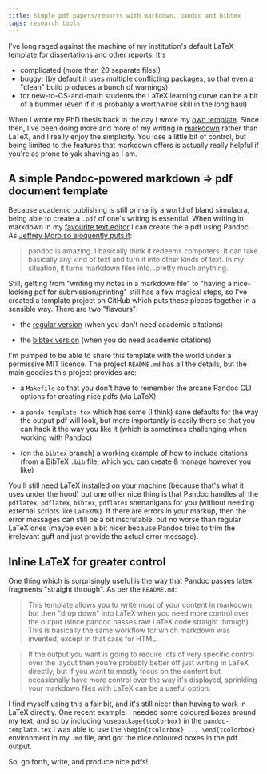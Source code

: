 ```yaml
---
title: Simple pdf papers/reports with markdown, pandoc and bibtex
tags: research tools
---
```


I've long raged against the machine of my institution's default LaTeX template
for dissertations and other reports. It's 

- complicated (more than 20 separate files!)
- buggy; (by default it uses multiple conflicting packages, so that even a
  "clean" build produces a bunch of warnings)
- for new-to-CS-and-math students the LaTeX learning curve can be a bit of a
  bummer (even if it is probably a worthwhile skill in the long haul)

When I wrote my PhD thesis back in the day I wrote my [own
template](https://github.com/benswift/academic-thesis-template). Since then,
I've been doing more and more of my writing in
[markdown](https://www.markdownguide.org) rather than LaTeX, and I really enjoy
the simplicity. You lose a little bit of control, but being limited to the
features that markdown offers is actually really helpful if you're as prone to
yak shaving as I am.

## A simple Pandoc-powered markdown ⇒ pdf document template

Because academic publishing is still primarily a world of bland simulacra, being
able to create a `.pdf` of one's writing is essential. When writing in markdown
in my [favourite text editor](https://www.spacemacs.org) I can create the a pdf
using Pandoc. As [Jeffrey Moro so eloquently puts
it](https://jeffreymoro.com/blog/2020-09-21-how-i-write/):

> pandoc is amazing. I basically think it redeems computers. It can take
> basically any kind of text and turn it into other kinds of text. In my
> situation, it turns markdown files into…pretty much anything.

Still, getting from "writing my notes in a markdown file" to "having a
nice-looking pdf for submission/printing" still has a few magical steps, so I've
created a template project on GitHub which puts these pieces together in a
sensible way. There are two "flavours":

- the [regular
  version](https://github.com/benswift/simple-pandoc-pdf-template/tree/master)
  (when you don't need academic citations)

- the [bibtex
  version](https://github.com/benswift/simple-pandoc-pdf-template/tree/bibtex)
  (when you do need academic citations)

I'm pumped to be able to share this template with the world under a permissive
MIT licence. The project `README.md` has all the details, but the main goodies
this project provides are:

- a `Makefile` so that you don't have to remember the arcane Pandoc CLI options
  for creating nice pdfs (via LaTeX)

- a `pando-template.tex` which has some (I think) sane defaults for the way the
  output pdf will look, but more importantly is easily there so that you can
  hack it the way you like it (which is sometimes challenging when working with
  Pandoc)

- (on the `bibtex` branch) a working example of how to include citations (from a
  BibTeX `.bib` file, which you can create & manage however you like)

You'll still need LaTeX installed on your machine (because that's what it uses
under the hood) but one other nice thing is that Pandoc handles all the
`pdflatex`, `pdflatex`, `bibtex`, `pdflatex` shenanigans for you (without
needing external scripts like `LaTeXMk`). If there are errors in your markup,
then the error messages can still be a bit inscrutable, but no worse than
regular LaTeX ones (maybe even a bit nicer because Pandoc tries to trim the
irrelevant guff and just provide the actual error message).

## Inline LaTeX for greater control

One thing which is surprisingly useful is the way that Pandoc passes latex
fragments "straight through". As per the `README.md`:

> This template allows you to write most of your content in markdown, but then
> "drop down" into LaTeX when you need more control over the output (since
> pandoc passes raw LaTeX code straight through). This is basically the same
> workflow for which markdown was invented, except in that case for HTML.

> If the output you want is going to require lots of very specific control over
> the layout then you're probably better off just writing in LaTeX directly, but
> if you want to mostly focus on the content but occasionally have more control
> over the way it's displayed, sprinkling your markdown files with LaTeX can be
> a useful option.

I find myself using this a fair bit, and it's still nicer than having to work in
LaTeX directly. One recent example: I needed some coloured boxes around my text,
and so by including `\usepackage{tcolorbox}` in the `pandoc-template.tex` I was
able to use the `\begin{tcolorbox} ... \end{tcolorbox}` environment in my `.md`
file, and got the nice coloured boxes in the pdf output.

So, go forth, write, and produce nice pdfs!
